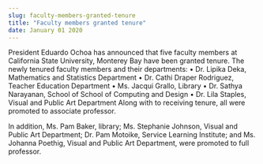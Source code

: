```yaml
---
slug: faculty-members-granted-tenure
title: "Faculty members granted tenure"
date: January 01 2020
---
```


<p>President Eduardo Ochoa has announced that five faculty members at California State University, Monterey Bay have been granted tenure. The newly tenured faculty members and their departments: • Dr. Lipika Deka, Mathematics and Statistics Department • Dr. Cathi Draper Rodriguez, Teacher Education Department • Ms. Jacqui Grallo, Library • Dr. Sathya Narayanan, School of School of Computing and Design • Dr. Lila Staples, Visual and Public Art Department Along with to receiving tenure, all were promoted to associate professor.
</p><p>In addition, Ms. Pam Baker, library; Ms. Stephanie Johnson, Visual and Public Art Department; Dr. Pam Motoike, Service Learning Institute; and Ms. Johanna Poethig, Visual and Public Art Department, were promoted to full professor.
</p>
